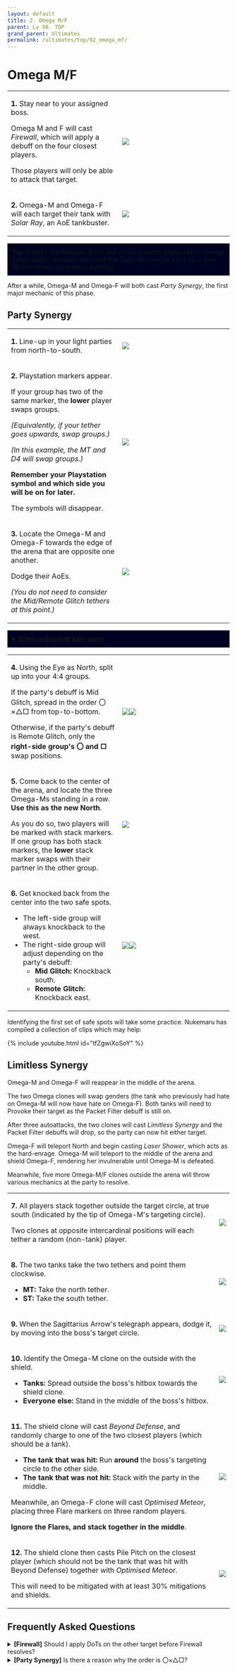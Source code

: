 ```yaml
---
layout: default
title: 2. Omega M/F
parent: Lv 90. TOP
grand_parent: Ultimates
permalink: /ultimates/top/02_omega_mf/
---
```


# Omega M/F

<table>
  <tr>
    <td width="50%"><p><b>1.</b> Stay near to your assigned boss.</p><p>Omega M and F will cast <em>Firewall</em>, which will apply a debuff on the four closest players.</p><p>Those players will only be able to attack that target.</p></td>
    <td><img src="../images/02_omega_mf/omega_mf_01.jpg"></td>
  </tr>
  <tr>
    <td><p><b>2.</b> Omega-M and Omega-F will each target their tank with <em>Solar Ray</em>, an AoE tankbuster.</p></td>
    <td><img src="../images/02_omega_mf/omega_mf_02.jpg"></td>
  </tr>
</table>

<div style="background-color: #002 ; padding: 10px; border: 1px solid;">
<b>Tip:</b> If tanks use Rampart at the end of the previous phase (when Omega jumps away), Rampart will cover this <em>Solar Ray</em> and be back up in time for the tethers in <em>Limitless Synergy</em>.</div>

After a while, Omega-M and Omega-F will both cast *Party Synergy*, the first major mechanic of this phase.

## Party Synergy

<table>
  <tr>
    <td width="50%"><p><b>1.</b> Line-up in your light parties from north-to-south.</p></td>
    <td><img src="../images/02_omega_mf/party_synergy_01.jpg"></td>
  </tr>
  <tr>
    <td><p><b>2.</b> Playstation markers appear.</p><p>If your group has two of the same marker, the <b>lower</b> player swaps groups.</p><p><em>(Equivalently, if your tether goes upwards, swap groups.)</em></p><p><em>(In this example, the MT and D4 will swap groups.)</em></p><p><b>Remember your Playstation symbol and which side you will be on for later.</b></p><p>The symbols will disappear.</p></td>
    <td><img src="../images/02_omega_mf/party_synergy_02.jpg"></td>
  </tr>
  <tr>
    <td><p><b>3.</b> Locate the Omega-M and Omega-F towards the edge of the arena that are opposite one another.</p><p>Dodge their AoEs.</p><p><em>(You do not need to consider the Mid/Remote Glitch tethers at this point.)</em></p></td>
    <td><img src="../images/02_omega_mf/party_synergy_03.jpg"></td>
  </tr>
</table>

<div style="background-color: #002 ; padding: 10px; border: 1px solid;">
<details markdown=block>
<summary><b>[Click to Expand] Safe spots</b></summary>
<table>
  <tr>
    <td width="50%">
      <p><b>M Sword, F Blade-legs:</b></p>
      <img src="../images/02_omega_mf/party_synergy_03d.jpg">
    </td>
    <td>
      <p><b>M Sword, F Spear:</b></p>
      <img src="../images/02_omega_mf/party_synergy_03c.jpg">
    </td>
  </tr>
  <tr>
    <td>
      <p><b>M Shield, F Blade-legs:</b></p>
      <img src="../images/02_omega_mf/party_synergy_03a.jpg">
    </td>
    <td>
      <p><b>M Shield, F Spear:</b></p>
      <img src="../images/02_omega_mf/party_synergy_03b.jpg">
    </td>
  </tr>
</table>
</details>
</div>

<table>
  <tr>
    <td width="50%"><p><b>4.</b> Using the Eye as North, split up into your 4:4 groups.</p><p>If the party's debuff is Mid Glitch, spread in the order 〇×△□ from top-to-bottom.</p><p>Otherwise, if the party's debuff is Remote Glitch, only the <b>right-side group's 〇 and □</b> swap positions.</p></td>
    <td><img src="../images/02_omega_mf/party_synergy_04a.jpg"><img src="../images/02_omega_mf/party_synergy_04b.jpg"></td>
  </tr>
  <tr>
    <td><p><b>5.</b> Come back to the center of the arena, and locate the three Omega-Ms standing in a row. <b>Use this as the new North</b>.</p><p>As you do so, two players will be marked with stack markers. If one group has both stack markers, the <b>lower</b> stack marker swaps with their partner in the other group.</p></td>
    <td><img src="../images/02_omega_mf/party_synergy_05.jpg"></td>
  </tr>
  <tr>
    <td><p><b>6.</b> Get knocked back from the center into the two safe spots.</p>
    <ul>
      <li>The left-side group will always knockback to the west.</li>
      <li>The right-side group will adjust depending on the party's debuff:
        <ul>
          <li><b>Mid Glitch:</b> Knockback south.</li>
          <li><b>Remote Glitch:</b> Knockback east.</li>
        </ul>
      </li>
    </ul></td>
    <td><img src="../images/02_omega_mf/party_synergy_06a.jpg"><img src="../images/02_omega_mf/party_synergy_06b.jpg"></td>
  </tr>
</table>

Identifying the first set of safe spots will take some practice. Nukemaru has compiled a collection of clips which may help:

{% include youtube.html id="tfZgwiXoSoY" %}

## Limitless Synergy

Omega-M and Omega-F will reappear in the middle of the arena.

The two Omega clones will swap genders (the tank who previously had hate on Omega-M will now have hate on Omega-F). Both tanks will need to Provoke their target as the Packet Filter debuff is still on.

After three autoattacks, the two clones will cast *Limitless Synergy* and the Packet Filter debuffs will drop, so the party can now hit either target.

Omega-F will teleport North and begin casting *Laser Shower*, which acts as the hard-enrage. Omega-M will teleport to the middle of the arena and shield Omega-F, rendering her invulnerable until Omega-M is defeated.

Meanwhile, five more Omega-M/F clones outside the arena will throw various mechanics at the party to resolve.

<table>
  <tr>
    <td><p><b>7.</b> All players stack together outside the target circle, at true south (indicated by the tip of Omega-M's targeting circle).</p><p>Two clones at opposite intercardinal positions will each tether a random (non-tank) player.</p></td>
    <td><img src="../images/02_omega_mf/limitless_synergy_01.jpg"></td>
  </tr>
  <tr>
    <td><p><b>8.</b> The two tanks take the two tethers and point them clockwise.</p><ul><li><b>MT:</b> Take the north tether.</li><li><b>ST:</b> Take the south tether.</li></ul></td>
    <td><img src="../images/02_omega_mf/limitless_synergy_02.jpg"></td>
  </tr>
  <tr>
    <td><p><b>9.</b> When the Sagittarius Arrow's telegraph appears, dodge it, by moving into the boss's target circle.</p></td>
    <td><img src="../images/02_omega_mf/limitless_synergy_03.jpg"></td>
  </tr>
  <tr>
    <td><p><b>10.</b> Identify the Omega-M clone on the outside with the shield.</p><ul><li><b>Tanks:</b> Spread outside the boss's hitbox towards the shield clone.</li><li><b>Everyone else:</b> Stand in the middle of the boss's hitbox.</li></ul></td>
    <td><img src="../images/02_omega_mf/limitless_synergy_04.jpg"></td>
  </tr>
  <tr>
    <td><p><b>11.</b> The shield clone will cast <em>Beyond Defense</em>, and randomly charge to one of the two closest players (which should be a tank).</p><ul><li><b>The tank that was hit:</b> Run <b>around</b> the boss's targeting circle to the other side.</li><li><b>The tank that was not hit:</b> Stack with the party in the middle.</li></ul><p>Meanwhile, an Omega-F clone will cast <em>Optimised Meteor</em>, placing three Flare markers on three random players.</p><p><b>Ignore the Flares, and stack together in the middle</b>.</p></td>
    <td><img src="../images/02_omega_mf/limitless_synergy_05.jpg"></td>
  </tr>
  <tr>
    <td><p><b>12.</b> The shield clone then casts Pile Pitch on the closest player (which should not be the tank that was hit with Beyond Defense) together with <em>Optimised Meteor</em>.</p><p>This will need to be mitigated with at least 30% mitigations and shields.</p></td>
    <td><img src="../images/02_omega_mf/limitless_synergy_06.jpg"></td>
  </tr>
</table>

## Frequently Asked Questions

<details markdown=block>
<summary><b>[Firewall]</b> Should I apply DoTs on the other target before Firewall resolves?</summary>
<table>
  <tr><td><p>No. The Firewall effectively only lets you damage either Omega-M <em>or</em> Omega-F, but not both (even certain abilities like Reprisal are blocked).</p><p>If you apply a DoT on the other target before Firewall resolves, it will technically tick, but deals 0 damage.</p></td></tr>
</table>
</details>
<details markdown=block>
<summary><b>[Party Synergy]</b> Is there a reason why the order is 〇×△□?</summary>
<table>
  <tr><td><p>The four shapes are lined up in order of the number of lines used to draw the shape.</p><ul><li>〇 has 1 line.</li><li>× has 2 lines.</li><li>△ has 3 lines.</li><li>□ has 4 lines.</li></ul></td></tr>
</table>
</details>